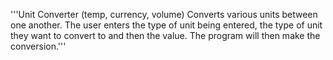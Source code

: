 '''Unit Converter (temp, currency, volume)
Converts various units between one another. The user enters the type of unit being entered, the type of unit they want to convert to and then the value. The program
will then make the conversion.'''
